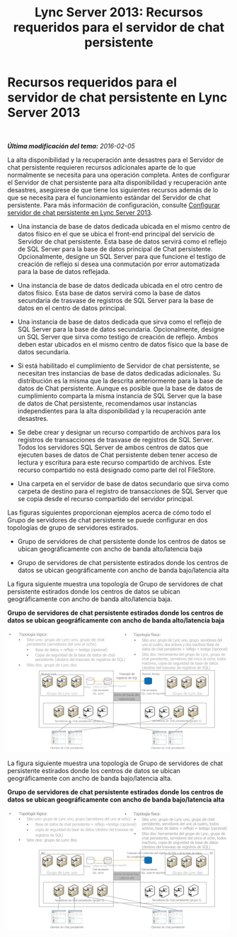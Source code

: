﻿---
title: 'Lync Server 2013: Recursos requeridos para el servidor de chat persistente'
TOCTitle: Recursos requeridos
ms:assetid: bce50b95-f3c8-407e-963a-d8896ee77fbc
ms:mtpsurl: https://technet.microsoft.com/es-es/library/JJ205211(v=OCS.15)
ms:contentKeyID: 48276512
ms.date: 01/07/2017
mtps_version: v=OCS.15
ms.translationtype: HT
---

# Recursos requeridos para el servidor de chat persistente en Lync Server 2013

 

_**Última modificación del tema:** 2016-02-05_

La alta disponibilidad y la recuperación ante desastres para el Servidor de chat persistente requieren recursos adicionales aparte de lo que normalmente se necesita para una operación completa. Antes de configurar el Servidor de chat persistente para alta disponibilidad y recuperación ante desastres, asegúrese de que tiene los siguientes recursos además de lo que se necesita para el funcionamiento estándar del Servidor de chat persistente. Para más información de configuración, consulte [Configurar servidor de chat persistente en Lync Server 2013](lync-server-2013-configuring-persistent-chat-server.md).

  - Una instancia de base de datos dedicada ubicada en el mismo centro de datos físico en el que se ubica el front-end principal del servicio de Servidor de chat persistente. Esta base de datos servirá como el reflejo de SQL Server para la base de datos principal de Chat persistente. Opcionalmente, designe un SQL Server para que funcione el testigo de creación de reflejo si desea una conmutación por error automatizada para la base de datos reflejada.

  - Una instancia de base de datos dedicada ubicada en el otro centro de datos físico. Esta base de datos servirá como la base de datos secundaria de trasvase de registros de SQL Server para la base de datos en el centro de datos principal.

  - Una instancia de base de datos dedicada que sirva como el reflejo de SQL Server para la base de datos secundaria. Opcionalmente, designe un SQL Server que sirva como testigo de creación de reflejo. Ambos deben estar ubicados en el mismo centro de datos físico que la base de datos secundaria.

  - Si está habilitado el cumplimiento de Servidor de chat persistente, se necesitan tres instancias de base de datos dedicadas adicionales. Su distribución es la misma que la descrita anteriormente para la base de datos de Chat persistente. Aunque es posible que la base de datos de cumplimiento comparta la misma instancia de SQL Server que la base de datos de Chat persistente, recomendamos usar instancias independientes para la alta disponibilidad y la recuperación ante desastres.

  - Se debe crear y designar un recurso compartido de archivos para los registros de transacciones de trasvase de registros de SQL Server. Todos los servidores SQL Server de ambos centros de datos que ejecuten bases de datos de Chat persistente deben tener acceso de lectura y escritura para este recurso compartido de archivos. Este recurso compartido no está designado como parte del rol FileStore.

  - Una carpeta en el servidor de base de datos secundario que sirva como carpeta de destino para el registro de transacciones de SQL Server que se copia desde el recurso compartido del servidor principal.

Las figuras siguientes proporcionan ejemplos acerca de cómo todo el Grupo de servidores de chat persistente se puede configurar en dos topologías de grupo de servidores estirados.

  - Grupo de servidores de chat persistente donde los centros de datos se ubican geográficamente con ancho de banda alto/latencia baja

  - Grupo de servidores de chat persistente estirados donde los centros de datos se ubican geográficamente con ancho de banda bajo/latencia alta

La figura siguiente muestra una topología de Grupo de servidores de chat persistente estirados donde los centros de datos se ubican geográficamente con ancho de banda alto/latencia baja.

**Grupo de servidores de chat persistente estirados donde los centros de datos se ubican geográficamente con ancho de banda alto/latencia baja**

![Examen de configuración de alto ancho de banda del grupo de servidores de chat persistente](images/JJ205211.55d10910-c824-41e6-bed2-08d13a2abd65(OCS.15).jpg "Examen de configuración de alto ancho de banda del grupo de servidores de chat persistente")

La figura siguiente muestra una topología de Grupo de servidores de chat persistente estirados donde los centros de datos se ubican geográficamente con ancho de banda bajo/latencia alta.

**Grupo de servidores de chat persistente estirados donde los centros de datos se ubican geográficamente con ancho de banda bajo/latencia alta**

![Examen de configuración de bajo ancho de banda de grupo de servidores de chat persistente](images/JJ205211.586b0a3a-3767-4991-944f-ee54389512aa(OCS.15).jpg "Examen de configuración de bajo ancho de banda de grupo de servidores de chat persistente")

